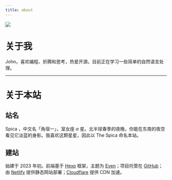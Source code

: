 ```yaml
---
title: about
---
```


![](https://www.google.com/logos/doodles/2016/winter-solstice-2016-northern-hemisphere-4788310770712576-hp2x.gif)

# 关于我

John，喜欢编程、折腾和思考，热爱开源。目前正在学习一些简单的自然语言处理。

---

# 关于本站

## 站名

Spica ，中文名「角宿一」，室女座 $\alpha$ 星。北半球春季的夜晚，你能在东南的夜空看见它淡蓝的身影。我喜欢这颗星星，因此以 The Spica 命名本站。

## 建站

始建于 2023 年初。前端基于 [Hexo](https://hexo.io/) 框架，主题为 [Even](https://github.com/ahonn/hexo-theme-even)；项目托管在 [GitHub](https://github.com/)；由 [Netlify](https://www.netlify.com/) 提供静态网站部署；[Cloudflare](https://www.cloudflare.com/zh-cn/) 提供 CDN 加速。
